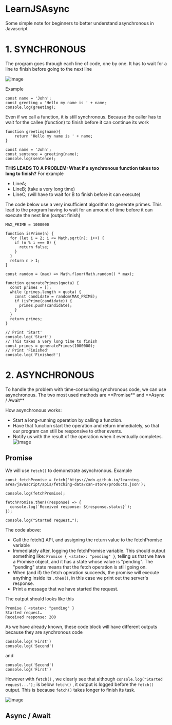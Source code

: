 # LearnJSAsync
Some simple note for beginners to better understand asynchronous in Javascript

<h1>1. SYNCHRONOUS</h1>
The program goes through each line of code, one by one. It has to wait for a line to finish before going to the next line

![image](https://user-images.githubusercontent.com/62002249/197486847-296988f7-a9b1-4a8e-9db9-446d39f96f25.png)

Example

```
const name = 'John';
const greeting = 'Hello my name is ' + name;
console.log(greeting);
```

Even if we call a function, it is still synchronous. Because the caller has to wait for the callee (function) to finish before it can continue its work

```
function greeting(name){
    return 'Hello my name is ' + name;
}

const name = 'John';
const sentence = greeting(name);
console.log(sentence);
```

**THIS LEADS TO A PROBLEM: What if a synchronous function takes too long to finish?**
For example
- LineA;
- LineB; (take a very long time)
- LineC; (will have to wait for B to finish before it can execute)

The code below use a very insufficient algorithm to generate primes. This lead to the program having to wait for an amount of time before it can execute the next line (output finish)

```
MAX_PRIME = 1000000

function isPrime(n) {
  for (let i = 2; i <= Math.sqrt(n); i++) {
    if (n % i === 0) {
      return false;
    }
  }
  return n > 1;
}

const random = (max) => Math.floor(Math.random() * max);

function generatePrimes(quota) {
  const primes = [];
  while (primes.length < quota) {
    const candidate = random(MAX_PRIME);
    if (isPrime(candidate)) {
      primes.push(candidate);
    }
  }
  return primes;
}

// Print 'Start'
console.log('Start')
// This takes a very long time to finish
const primes = generatePrimes(1000000);
// Print 'Finished'
console.log('Finished!')
```

<h1> 2. ASYNCHRONOUS </h1>
To handle the problem with time-consuming synchronous code, we can use asynchronous.
The two most used methods are **Promise** and **Async / Await**

How asynchronous works:
- Start a long-running operation by calling a function.
- Have that function start the operation and return immediately, so that our program can still be responsive to other events.
- Notify us with the result of the operation when it eventually completes.
![image](https://user-images.githubusercontent.com/62002249/197490574-81288a1d-6bb2-47e3-b2d5-bf7a81b54bf8.png)

<h2> Promise </h2>

We will use ```fetch()``` to demonstrate asynchronous. Example
```
const fetchPromise = fetch('https://mdn.github.io/learning-area/javascript/apis/fetching-data/can-store/products.json');

console.log(fetchPromise);

fetchPromise.then((response) => {
  console.log(`Received response: ${response.status}`);
});

console.log("Started request…");
```

The code above:
- Call the fetch() API, and assigning the return value to the fetchPromise variable
- Immediately after, logging the fetchPromise variable. This should output something like: ```Promise { <state>: "pending" }```, telling us that we have a Promise object, and it has a state whose value is "pending". The "pending" state means that the fetch operation is still going on.
- When (and if) the fetch operation succeeds, the promise will execute anything inside its ```.then()```, in this case we print out the server's response.
- Print a message that we have started the request.

The output should looks like this
```
Promise { <state>: "pending" }
Started request…
Received response: 200
```



As we have already known, these code block will have different outputs because they are synchronous code

```
console.log('First')
console.log('Second')
```
and

```
console.log('Second')
console.log('First')
```

However with ```fetch()``` , we clearly see that although ```console.log("Started request...");``` is below ```fetch()``` , it output is logged before the ```fetch()``` output. This is because ```fetch()``` takes longer to finish its task.

![image](https://user-images.githubusercontent.com/62002249/197495188-001d0787-0649-4fdf-86b4-dd52b92c8ebc.png)



<h2> Async / Await </h2>
